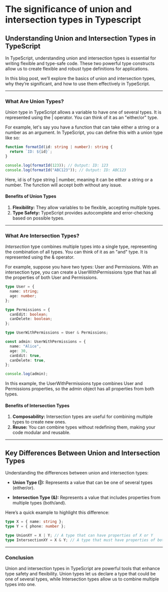 # The significance of union and intersection types in Typescript

## Understanding Union and Intersection Types in TypeScript

In TypeScript, understanding union and intersection types is essential for writing flexible and type-safe code. These two powerful type constructs allow us to create flexible and robust type definitions for applications.

In this blog post, we’ll explore the basics of union and intersection types, why they’re significant, and how to use them effectively in TypeScript.

---

### What Are Union Types?

_Union_ type in TypeScript allows a variable to have one of several types. It is represented using the | operator. You can think of it as an "either/or" type.

For example, let's say you have a function that can take either a string or a number as an argument. In TypeScript, you can define this with a union type like so:

```typescript
function formatId(id: string | number): string {
  return `ID: ${id}`;
}

console.log(formatId(123)); // Output: ID: 123
console.log(formatId("ABC123")); // Output: ID: ABC123
```

Here, id is of type string | number, meaning it can be either a string or a number. The function will accept both without any issue.

#### Benefits of Union Types

1. **Flexibility:** They allow variables to be flexible, accepting multiple types.
2. **Type Safety:** TypeScript provides autocomplete and error-checking based on possible types.

---

### What Are Intersection Types?

_Intersection_ type combines multiple types into a single type, representing the combination of all types. You can think of it as an "and" type. It is represented using the & operator.

For example, suppose you have two types: User and Permissions. With an intersection type, you can create a UserWithPermissions type that has all the properties of both User and Permissions.

```typescript
type User = {
  name: string;
  age: number;
};

type Permissions = {
  canEdit: boolean;
  canDelete: boolean;
};

type UserWithPermissions = User & Permissions;

const admin: UserWithPermissions = {
  name: "Alice",
  age: 30,
  canEdit: true,
  canDelete: true,
};

console.log(admin);
```

In this example, the UserWithPermissions type combines User and Permissions properties, so the admin object has all properties from both types.

#### **Benefits of Intersection Types**

1. **Composability:** Intersection types are useful for combining multiple types to create new ones.
2. **Reuse:** You can combine types without redefining them, making your code modular and reusable.

---

## **Key Differences Between Union and Intersection Types**

Understanding the differences between union and intersection types:

- **Union Type (|):** Represents a value that can be one of several types (either/or).

- **Intersection Type (&):** Represents a value that includes properties from multiple types (both/and).

Here’s a quick example to highlight this difference:

```typescript
type X = { name: string };
type Y = { phone: number };

type UnionXY = X | Y; // A type that can have properties of X or Y
type IntersectionXY = X & Y; // A type that must have properties of both X and Y
```

---

### **Conclusion**

Union and intersection types in TypeScript are powerful tools that enhance type safety and flexibility. Union types let us declare a type that could be one of several types, while Intersection types allow us to combine multiple types into one.
